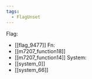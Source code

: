 ```yaml
---
tags:
  - FlagUnset
---
```

Flag:
- [[flag_9477]]
Fn:
- [[m7207_function18]]
- [[m7207_function14]]
System:
- [[system_0]]
- [[system_66]]
